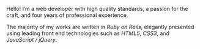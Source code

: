 Hello! I’m a web developer with high quality standards, a passion for the craft, and four years of professional experience.

The majority of my works are written in *Ruby on Rails*, elegantly presented using leading front end technologies such as *HTML5*, *CSS3*, and *JavaScript / jQuery*.
